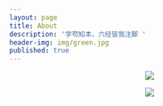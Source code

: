 ```yaml
---
layout: page
title: About
description: '学苟知本，六经皆我注脚 '
header-img: img/green.jpg
published: true
---
```



<center>
  	<p><img src=https://timgsa.baidu.com/timg?image&quality=80&size=b9999_10000&sec=1502264670767&di=2ed3b96f055eadd0bd62491ebd68c20c&imgtype=0&src=http%3A%2F%2Fimg4.duitang.com%2Fuploads%2Fitem%2F201509%2F23%2F20150923140804_KrZjQ.thumb.224_0.gif" align="center"></p>
      <p><img src="https://timgsa.baidu.com/timg?image&quality=80&size=b9999_10000&sec=1502265057551&di=6ba6b940e7ea51736da57f5e35169002&imgtype=0&src=http%3A%2F%2Fimg.warting.com%2Fallimg%2F2016%2F0721%2F1-160H1112F3-50.gif" aligin="center"></p>
</center>
